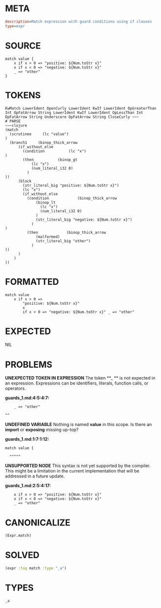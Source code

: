 # META
~~~ini
description=Match expression with guard conditions using if clauses
type=expr
~~~
# SOURCE
~~~roc
match value {
    x if x > 0 => "positive: ${Num.toStr x}"
    x if x < 0 => "negative: ${Num.toStr x}"
    _ => "other"
}
~~~
# TOKENS
~~~text
KwMatch LowerIdent OpenCurly LowerIdent KwIf LowerIdent OpGreaterThan Int OpFatArrow String LowerIdent KwIf LowerIdent OpLessThan Int OpFatArrow String Underscore OpFatArrow String CloseCurly ~~~
# PARSE
~~~clojure
(match
  (scrutinee     (lc "value")
)
  (branch1     (binop_thick_arrow
      (if_without_else
        (condition           (lc "x")
)
        (then           (binop_gt
            (lc "x")
            (num_literal_i32 0)
          )
))
      (block
        (str_literal_big "positive: ${Num.toStr x}")
        (lc "x")
        (if_without_else
          (condition             (binop_thick_arrow
              (binop_lt
                (lc "x")
                (num_literal_i32 0)
              )
              (str_literal_big "negative: ${Num.toStr x}")
            )
)
          (then             (binop_thick_arrow
              (malformed)
              (str_literal_big "other")
            )
))
      )
    )
))
~~~
# FORMATTED
~~~roc
match value
	x if x > 0 => 
		"positive: ${Num.toStr x}"
		x
		if x < 0 => "negative: ${Num.toStr x}" _ => "other"
~~~
# EXPECTED
NIL
# PROBLEMS
**UNEXPECTED TOKEN IN EXPRESSION**
The token **_ ** is not expected in an expression.
Expressions can be identifiers, literals, function calls, or operators.

**guards_1.md:4:5:4:7:**
```roc
    _ => "other"
```
    ^^


**UNDEFINED VARIABLE**
Nothing is named **value** in this scope.
Is there an **import** or **exposing** missing up-top?

**guards_1.md:1:7:1:12:**
```roc
match value {
```
      ^^^^^


**UNSUPPORTED NODE**
This syntax is not yet supported by the compiler.
This might be a limitation in the current implementation that will be addressed in a future update.

**guards_1.md:2:5:4:17:**
```roc
    x if x > 0 => "positive: ${Num.toStr x}"
    x if x < 0 => "negative: ${Num.toStr x}"
    _ => "other"
```


# CANONICALIZE
~~~clojure
(Expr.match)
~~~
# SOLVED
~~~clojure
(expr :tag match :type "_a")
~~~
# TYPES
~~~roc
_a
~~~
